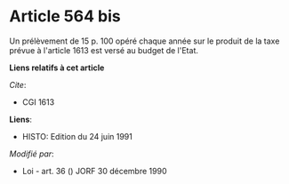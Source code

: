 # Article 564 bis

Un prélèvement de 15 p. 100 opéré chaque année sur le produit de la taxe prévue à l'article 1613 est versé au budget de
l'Etat.

**Liens relatifs à cet article**

_Cite_:

  - CGI 1613

**Liens**:

  - HISTO: Edition du 24 juin 1991

_Modifié par_:

  - Loi - art. 36 () JORF 30 décembre 1990
